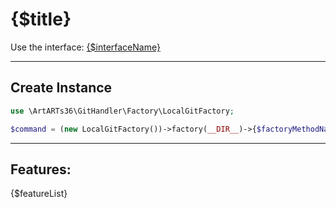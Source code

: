 # {$title}

Use the interface: [{$interfaceName}]({$interfaceFilePath})

---

## Create Instance

```php
use \ArtARTs36\GitHandler\Factory\LocalGitFactory;

$command = (new LocalGitFactory())->factory(__DIR__)->{$factoryMethodName}();
```

---

## Features:

{$featureList}
